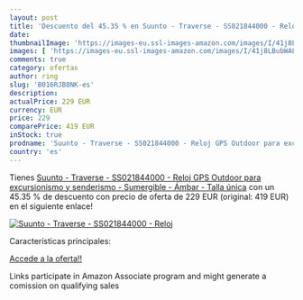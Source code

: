 ```yaml
---
layout: post
title: 'Descuento del 45.35 % en Suunto - Traverse - SS021844000 - Reloj '
date: 
thumbnailImage: 'https://images-eu.ssl-images-amazon.com/images/I/41j8LBubWAL._SL200_.jpg'
images: [ 'https://images-eu.ssl-images-amazon.com/images/I/41j8LBubWAL._SL200_.jpg' ]
comments: true
category: ofertas
author: ring
slug: 'B016RJB8NK-es'
description:
actualPrice: 229 EUR
currency: EUR
price: 229
comparePrice: 419 EUR
inStock: true
prodname: 'Suunto - Traverse - SS021844000 - Reloj GPS Outdoor para excursionismo y senderismo - Sumergible - Ámbar - Talla única'
country: 'es'
---
```


Tienes [Suunto - Traverse - SS021844000 - Reloj GPS Outdoor para excursionismo y senderismo - Sumergible - Ámbar - Talla única](https://www.amazon.es/dp/B016RJB8NK/?tag=tolees-21) con un 45.35 % de descuento con precio de oferta de 229 EUR (original: 419 EUR) en el siguiente enlace!

[![Suunto - Traverse - SS021844000 - Reloj ](https://images-eu.ssl-images-amazon.com/images/I/41j8LBubWAL._SL200_.jpg)](https://www.amazon.es/dp/B016RJB8NK/?tag=tolees-21)

Características principales:


[Accede a la oferta!!](https://www.amazon.es/dp/B016RJB8NK/?tag=tolees-21)

Links participate in Amazon Associate program and might generate a comission on qualifying sales


